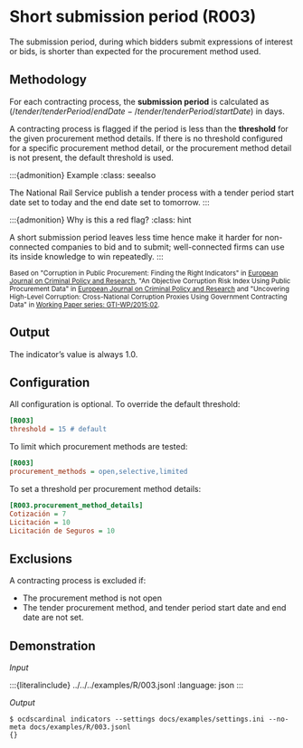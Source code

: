 # Short submission period (R003)

The submission period, during which bidders submit expressions of interest or bids, is shorter than expected for the procurement method used.

## Methodology

For each contracting process, the **submission period** is calculated as $(/tender/tenderPeriod/endDate - /tender/tenderPeriod/startDate)$ in days.

A contracting process is flagged if the period is less than the **threshold** for the given procurement method details. If there is no threshold configured for a specific procurement method detail, or the procurement method detail is not present, the default threshold is used.

:::{admonition} Example
:class: seealso

The National Rail Service publish a tender process with a tender period start date set to today and the end date set to tomorrow.
:::

:::{admonition} Why is this a red flag?
:class: hint

A short submission period leaves less time hence make it harder for non-connected companies to bid and to submit; well-connected firms can use its inside knowledge to win repeatedly.
:::

<small>Based on "Corruption in Public Procurement: Finding the Right Indicators" in [European Journal on Criminal Policy and Research](https://link.springer.com/article/10.1007/s10610-016-9312-3), "An Objective Corruption Risk Index Using Public Procurement Data" in [European Journal on Criminal Policy and Research](https://link.springer.com/article/10.1007/s10610-016-9308-z) and "Uncovering High-Level Corruption: Cross-National Corruption Proxies Using Government Contracting Data" in [Working Paper series: GTI-WP/2015:02](https://www.govtransparency.eu/wp-content/uploads/2015/11/GTI_WP2015_2_Fazekas_Kocsis_151015.pdf).</small>

## Output

The indicator’s value is always 1.0.

## Configuration

All configuration is optional. To override the default threshold:

```ini
[R003]
threshold = 15 # default
```

To limit which procurement methods are tested:

```ini
[R003]
procurement_methods = open,selective,limited
```

To set a threshold per procurement method details:

```ini
[R003.procurement_method_details]
Cotización = 7
Licitación = 10
Licitación de Seguros = 10
```


## Exclusions

A contracting process is excluded if:
- The procurement method is not open
- The tender procurement method, and tender period start date and end date are not set.

## Demonstration

*Input*

:::{literalinclude} ../../../examples/R/003.jsonl
:language: json
:::

*Output*

```console
$ ocdscardinal indicators --settings docs/examples/settings.ini --no-meta docs/examples/R/003.jsonl
{}

```

